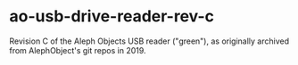 # ao-usb-drive-reader-rev-c
Revision C of the Aleph Objects USB reader ("green"), as originally archived from AlephObject's git repos in 2019.
